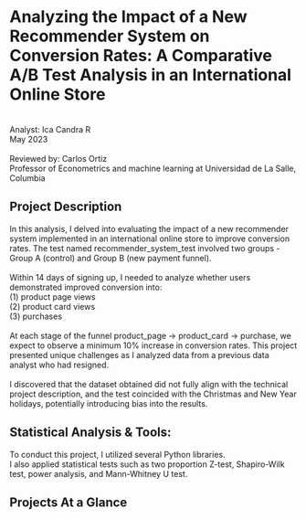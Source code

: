 # Analyzing the Impact of a New Recommender System on Conversion Rates: A Comparative A/B Test Analysis in an International Online Store
<br>
Analyst: Ica Candra R<br>
May 2023<br>
<br>
Reviewed by: Carlos Ortiz<br>
Professor of Econometrics and machine learning at Universidad de La Salle, Columbia

## Project Description
In this analysis, I delved into evaluating the impact of a new recommender system implemented in an international online store to improve conversion rates. The test named recommender_system_test involved two groups - Group A (control) and Group B (new payment funnel). <br>
<br>
Within 14 days of signing up, I needed to analyze whether users demonstrated improved conversion into:<br>
(1) product page views<br>
(2) product card views<br>
(3) purchases<br>
<br>
At each stage of the funnel product_page → product_card → purchase, we expect to observe a minimum 10% increase in conversion rates.
This project presented unique challenges as I analyzed data from a previous data analyst who had resigned. <br>
<br>
I discovered that the dataset obtained did not fully align with the technical project description, and the test coincided with the Christmas and New Year holidays, potentially introducing bias into the results. 

## Statistical Analysis & Tools:
To conduct this project, I utilized several Python libraries.<br>
I also applied statistical tests such as two proportion Z-test, Shapiro-Wilk test, power analysis, and Mann-Whitney U test.

## Projects At a Glance
